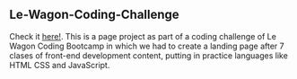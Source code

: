 ## Le-Wagon-Coding-Challenge
Check it [here!](https://asj-code.github.io/Le-Wagon-Coding-Challenge/).
This is a page project as part of a coding challenge of Le Wagon Coding Bootcamp in which we had to create a landing page after 7 clases of 
front-end development content, putting in practice languages like HTML CSS and JavaScript.
